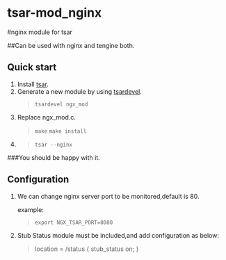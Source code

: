 tsar-mod_nginx
==============

#nginx module for tsar

##Can be used with nginx and tengine both.

Quick start
-----------
1. Install [tsar](http://code.taobao.org/p/tsar/src/).
2. Generate a new module by using [tsardevel](http://code.taobao.org/p/tsar/wiki/mod/).
    >`tsardevel ngx_mod`
3. Replace ngx_mod.c.
    >`make`
    >`make install`
4. >`tsar --nginx`

###You should be happy with it.

Configuration
-------------
1. We can change nginx server port to be monitored,default is 80.

    example: 
    >`export NGX_TSAR_PORT=8080`

2. Stub Status module must be included,and add configuration as below:

    >location =  /status {
    >         stub_status on;
    >}
